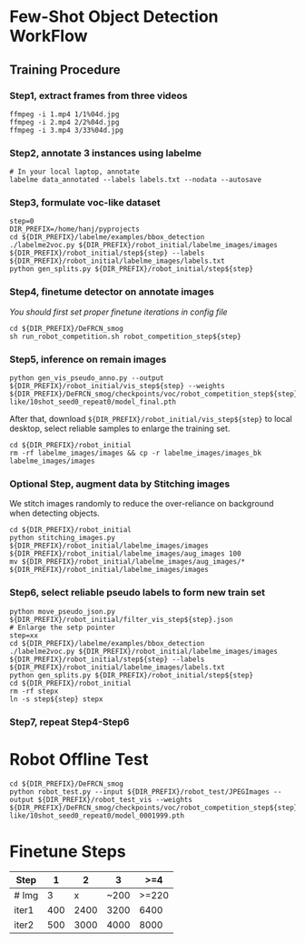 # Few-Shot Object Detection WorkFlow
## Training Procedure
### Step1, extract frames from three videos
```
ffmpeg -i 1.mp4 1/1%04d.jpg
ffmpeg -i 2.mp4 2/2%04d.jpg
ffmpeg -i 3.mp4 3/33%04d.jpg
```

### Step2, annotate 3 instances using labelme
```
# In your local laptop, annotate
labelme data_annotated --labels labels.txt --nodata --autosave
```

### Step3, formulate voc-like dataset
```
step=0
DIR_PREFIX=/home/hanj/pyprojects
cd ${DIR_PREFIX}/labelme/examples/bbox_detection
./labelme2voc.py ${DIR_PREFIX}/robot_initial/labelme_images/images ${DIR_PREFIX}/robot_initial/step${step} --labels ${DIR_PREFIX}/robot_initial/labelme_images/labels.txt
python gen_splits.py ${DIR_PREFIX}/robot_initial/step${step}
```
### Step4, finetume detector on annotate images
*You should first set proper finetune iterations in config file*
```
cd ${DIR_PREFIX}/DeFRCN_smog
sh run_robot_competition.sh robot_competition_step${step}
```

### Step5, inference on remain images
```
python gen_vis_pseudo_anno.py --output ${DIR_PREFIX}/robot_initial/vis_step${step} --weights ${DIR_PREFIX}/DeFRCN_smog/checkpoints/voc/robot_competition_step${step}/defrcn_fsod_r101_novel/fsrw-like/10shot_seed0_repeat0/model_final.pth
```
After that, download ```${DIR_PREFIX}/robot_initial/vis_step${step}``` to local desktop, select reliable samples to enlarge the training set.


```
cd ${DIR_PREFIX}/robot_initial
rm -rf labelme_images/images && cp -r labelme_images/images_bk labelme_images/images
```
### Optional Step, augment data by Stitching images
We stitch images randomly to reduce the over-reliance on background when detecting objects.
```
cd ${DIR_PREFIX}/robot_initial
python stitching_images.py ${DIR_PREFIX}/robot_initial/labelme_images/images ${DIR_PREFIX}/robot_initial/labelme_images/aug_images 100
mv ${DIR_PREFIX}/robot_initial/labelme_images/aug_images/* ${DIR_PREFIX}/robot_initial/labelme_images/images
```
### Step6, select reliable pseudo labels to form new train set
```
python move_pseudo_json.py ${DIR_PREFIX}/robot_initial/filter_vis_step${step}.json
# Enlarge the setp pointer
step=xx
cd ${DIR_PREFIX}/labelme/examples/bbox_detection
./labelme2voc.py ${DIR_PREFIX}/robot_initial/labelme_images/images ${DIR_PREFIX}/robot_initial/step${step} --labels ${DIR_PREFIX}/robot_initial/labelme_images/labels.txt
python gen_splits.py ${DIR_PREFIX}/robot_initial/step${step}
cd ${DIR_PREFIX}/robot_initial
rm -rf stepx
ln -s step${step} stepx
```
### Step7, repeat Step4-Step6


# Robot Offline Test
```
cd ${DIR_PREFIX}/DeFRCN_smog
python robot_test.py --input ${DIR_PREFIX}/robot_test/JPEGImages --output ${DIR_PREFIX}/robot_test_vis --weights ${DIR_PREFIX}/DeFRCN_smog/checkpoints/voc/robot_competition_step${step}/defrcn_fsod_r101_novel/fsrw-like/10shot_seed0_repeat0/model_0001999.pth
```

# Finetune Steps
|  Step   | 1  | 2|3|>=4|
|  ---- | ----|---|---|---|
| # Img  | 3 |x|~200|>=220|
| iter1  | 400 |2400|3200|6400
| iter2  | 500 |3000|4000|8000